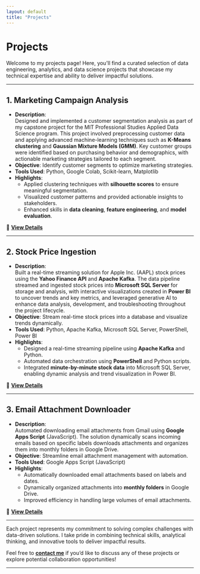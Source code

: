 ```yaml
---
layout: default
title: "Projects"
---
```


# **Projects**  

Welcome to my projects page! Here, you'll find a curated selection of data engineering, analytics, and data science projects that showcase my technical expertise and ability to deliver impactful solutions.  

---

## **1. Marketing Campaign Analysis**  
- **Description**:  
  Designed and implemented a customer segmentation analysis as part of my capstone project for the MIT Professional Studies Applied Data Science program. This project involved preprocessing customer data and applying advanced machine-learning techniques such as **K-Means clustering** and **Gaussian Mixture Models (GMM)**. Key customer groups were identified based on purchasing behavior and demographics, with actionable marketing strategies tailored to each segment.  
- **Objective**: Identify customer segments to optimize marketing strategies.  
- **Tools Used**: Python, Google Colab, Scikit-learn, Matplotlib  
- **Highlights**:  
  - Applied clustering techniques with **silhouette scores** to ensure meaningful segmentation.  
  - Visualized customer patterns and provided actionable insights to stakeholders.  
  - Enhanced skills in **data cleaning**, **feature engineering**, and **model evaluation**.  

📂 [**View Details**](https://github.com/SMcQueen2023/Marketing-Campaign-Analysis)  

---

## **2. Stock Price Ingestion**  
- **Description**:  
Built a real-time streaming solution for Apple Inc. (AAPL) stock prices using the **Yahoo Finance API** and **Apache Kafka**. The data pipeline streamed and ingested stock prices into **Microsoft SQL Server** for storage and analysis, with interactive visualizations created in **Power BI** to uncover trends and key metrics, and leveraged generative AI to enhance data analysis, development, and troubleshooting throughout the project lifecycle.  
- **Objective**: Stream real-time stock prices into a database and visualize trends dynamically.  
- **Tools Used**: Python, Apache Kafka, Microsoft SQL Server, PowerShell, Power BI  
- **Highlights**:  
  - Designed a real-time streaming pipeline using **Apache Kafka** and Python.  
  - Automated data orchestration using **PowerShell** and Python scripts.  
  - Integrated **minute-by-minute stock data** into Microsoft SQL Server, enabling dynamic analysis and trend visualization in Power BI.  

📂 [**View Details**](https://github.com/SMcQueen2023/Stock-Price-Ingestion)  

---

## **3. Email Attachment Downloader**  
- **Description**:  
Automated downloading email attachments from Gmail using **Google Apps Script** (JavaScript). The solution dynamically scans incoming emails based on specific labels downloads attachments and organizes them into monthly folders in Google Drive.  
- **Objective**: Streamline email attachment management with automation.  
- **Tools Used**: Google Apps Script (JavaScript)  
- **Highlights**:  
  - Automatically downloaded email attachments based on labels and dates.  
  - Dynamically organized attachments into **monthly folders** in Google Drive.  
  - Improved efficiency in handling large volumes of email attachments.  

📂 [**View Details**](https://github.com/SMcQueen2023/Email-Attachment-Downloader)  

---

Each project represents my commitment to solving complex challenges with data-driven solutions. I take pride in combining technical skills, analytical thinking, and innovative tools to deliver impactful results.

Feel free to [**contact me**](/contact/) if you’d like to discuss any of these projects or explore potential collaboration opportunities!

---
